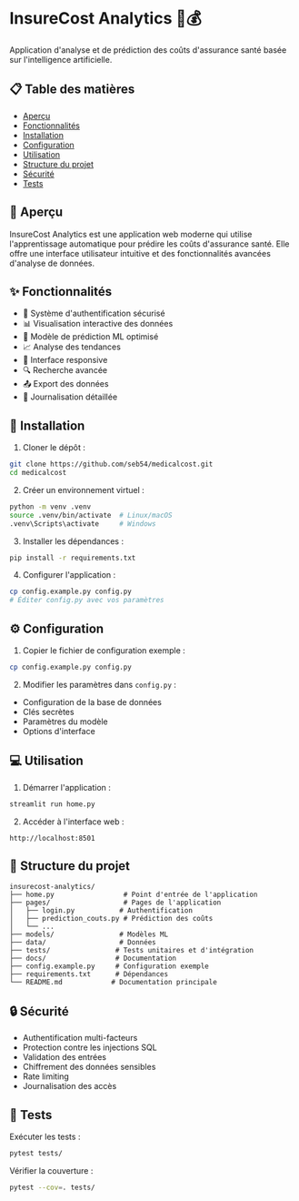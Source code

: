 # InsureCost Analytics 🏥💰

Application d'analyse et de prédiction des coûts d'assurance santé basée sur l'intelligence artificielle.

## 📋 Table des matières

- [Aperçu](#aperçu)
- [Fonctionnalités](#fonctionnalités)
- [Installation](#installation)
- [Configuration](#configuration)
- [Utilisation](#utilisation)
- [Structure du projet](#structure-du-projet)
- [Sécurité](#sécurité)
- [Tests](#tests)

## 🎯 Aperçu

InsureCost Analytics est une application web moderne qui utilise l'apprentissage automatique pour prédire les coûts d'assurance santé. Elle offre une interface utilisateur intuitive et des fonctionnalités avancées d'analyse de données.

## ✨ Fonctionnalités

- 🔐 Système d'authentification sécurisé
- 📊 Visualisation interactive des données
- 🤖 Modèle de prédiction ML optimisé
- 📈 Analyse des tendances
- 📱 Interface responsive
- 🔍 Recherche avancée
- 📤 Export des données
- 📝 Journalisation détaillée

## 🚀 Installation

1. Cloner le dépôt :
```bash
git clone https://github.com/seb54/medicalcost.git
cd medicalcost
```

2. Créer un environnement virtuel :
```bash
python -m venv .venv
source .venv/bin/activate  # Linux/macOS
.venv\Scripts\activate     # Windows
```

3. Installer les dépendances :
```bash
pip install -r requirements.txt
```

4. Configurer l'application :
```bash
cp config.example.py config.py
# Éditer config.py avec vos paramètres
```

## ⚙️ Configuration

1. Copier le fichier de configuration exemple :
```bash
cp config.example.py config.py
```

2. Modifier les paramètres dans `config.py` :
- Configuration de la base de données
- Clés secrètes
- Paramètres du modèle
- Options d'interface

## 💻 Utilisation

1. Démarrer l'application :
```bash
streamlit run home.py
```

2. Accéder à l'interface web :
```
http://localhost:8501
```

## 📁 Structure du projet

```
insurecost-analytics/
├── home.py                 # Point d'entrée de l'application
├── pages/                  # Pages de l'application
│   ├── login.py           # Authentification
│   ├── prediction_couts.py # Prédiction des coûts
│   └── ...
├── models/                # Modèles ML
├── data/                  # Données
├── tests/                # Tests unitaires et d'intégration
├── docs/                 # Documentation
├── config.example.py     # Configuration exemple
├── requirements.txt      # Dépendances
└── README.md            # Documentation principale
```

## 🔒 Sécurité

- Authentification multi-facteurs
- Protection contre les injections SQL
- Validation des entrées
- Chiffrement des données sensibles
- Rate limiting
- Journalisation des accès

## 🧪 Tests

Exécuter les tests :
```bash
pytest tests/
```

Vérifier la couverture :
```bash
pytest --cov=. tests/
```
